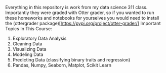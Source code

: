 Everything in this repository is work from my data science 311 class. Importantly they were graded with Otter grader,
so if you wanted to run these homeworks and notebooks for yourselves you would need to install the (ottergrader package)[https://pypi.org/project/otter-grader/]
Important Topics In This Course:
1) Exploratory Data Analysis
2) Cleaning Data
3) Visualizing Data
4) Modeling Data
5) Predicting Data (classifying binary traits and regression)
6) Pandas, Numpy, Seaborn, Matplot, Scikit Learn
